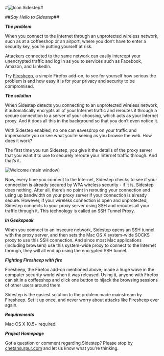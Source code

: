 #![Icon](https://github.com/chetan51/sidestep/raw/master/media/icons/Sidestep-Main-Logo-48x48.png "Icon") Sidestep#

##_Say Hello to Sidestep_##

***The problem***

When you connect to the Internet through an unprotected wireless network, such as at a coffeeshop or an airport, where you don’t have to enter a security key, you’re putting yourself at risk.

Attackers connected to the same network can easily intercept your unencrypted traffic and log in as you to services such as Facebook, Amazon, and LinkedIn.

Try [Firesheep](http://codebutler.com/firesheep), a simple Firefox add-on, to see for yourself how serious the problem is and how easy it is for your privacy and security to be compromised.

***The solution***

When Sidestep detects you connecting to an unprotected wireless network, it automatically encrypts all of your Internet traffic and reroutes it through a secure connection to a server of your choosing, which acts as your Internet proxy. And it does all this in the background so that you don’t even notice it.

With Sidestep enabled, no one can eavesdrop on your traffic and impersonate you or see what you’re seeing as you browse the web.
How does it work?

The first time you run Sidestep, you give it the details of the proxy server that you want it to use to securely reroute your Internet traffic through. And that’s it.

![Welcome (main window)](https://github.com/chetan51/sidestep/raw/master/media/screenshots/Welcome.png "Welcome")

Now, every time you connect to the Internet, Sidestep checks to see if your connection is already secured by WPA wireless security - if it is, Sidestep does nothing. After all, there’s no point in rerouting your connection and using up bandwidth on your proxy server if your connection is already secure. However, if your wireless connection is open and unprotected, Sidestep connects to your proxy server using SSH and reroutes all your traffic through it. This technology is called an SSH Tunnel Proxy.

***In Geekspeak***

When you connect to an insecure network, Sidestep opens an SSH tunnel with the proxy server, and then sets the Mac OS X system-wide SOCKS proxy to use this SSH connection. And since most Mac applications (including browsers) use this system-wide proxy to connect to the Internet through, they will all end up using the encrypted SSH tunnel.

***Fighting Firesheep with fire***

Firesheep, the Firefox add-on mentioned above, made a huge wave in the computer security world when it was released. Using it, anyone with Firefox can sit in a coffeeshop and click one button to hijack the browsing sessions of other users around them.

Sidestep is the easiest solution to the problem made mainstream by Firesheep. Set it up once, and never worry about attacks like Firesheep ever again.

***Requirements***

Mac OS X 10.5+ required

***Project Homepage***

Got a question or comment regarding Sidestep?  Please stop by [chetansurpur.com](http://chetansurpur.com/projects/sidestep/) and let us know what you're thinking.
